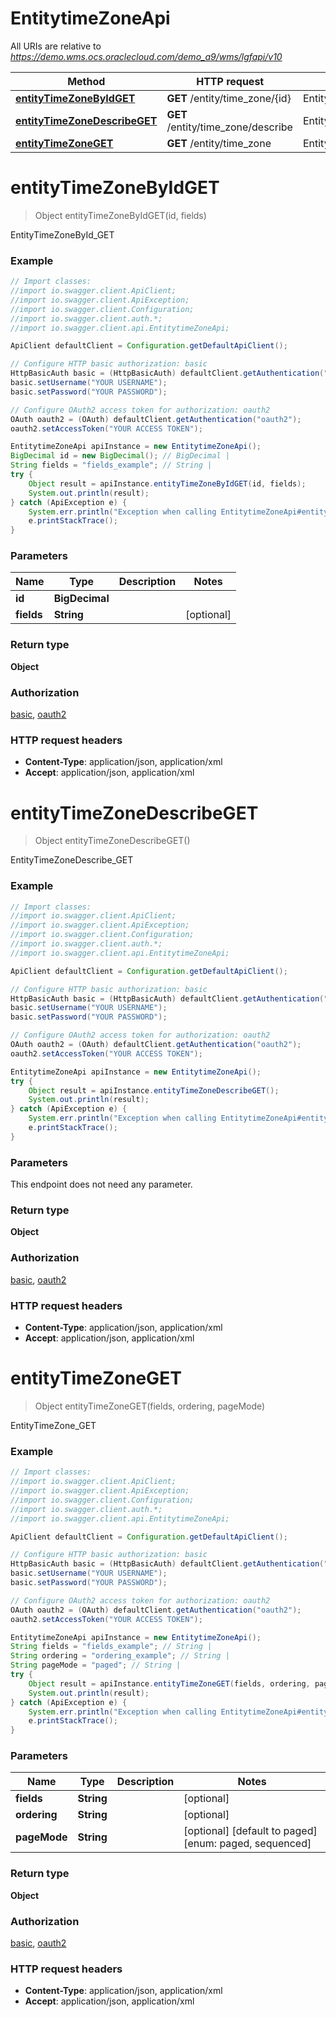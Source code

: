 # EntitytimeZoneApi

All URIs are relative to *https://demo.wms.ocs.oraclecloud.com/demo_a9/wms/lgfapi/v10*

Method | HTTP request | Description
------------- | ------------- | -------------
[**entityTimeZoneByIdGET**](EntitytimeZoneApi.md#entityTimeZoneByIdGET) | **GET** /entity/time_zone/{id} | EntityTimeZoneById_GET
[**entityTimeZoneDescribeGET**](EntitytimeZoneApi.md#entityTimeZoneDescribeGET) | **GET** /entity/time_zone/describe | EntityTimeZoneDescribe_GET
[**entityTimeZoneGET**](EntitytimeZoneApi.md#entityTimeZoneGET) | **GET** /entity/time_zone | EntityTimeZone_GET


<a name="entityTimeZoneByIdGET"></a>
# **entityTimeZoneByIdGET**
> Object entityTimeZoneByIdGET(id, fields)

EntityTimeZoneById_GET



### Example
```java
// Import classes:
//import io.swagger.client.ApiClient;
//import io.swagger.client.ApiException;
//import io.swagger.client.Configuration;
//import io.swagger.client.auth.*;
//import io.swagger.client.api.EntitytimeZoneApi;

ApiClient defaultClient = Configuration.getDefaultApiClient();

// Configure HTTP basic authorization: basic
HttpBasicAuth basic = (HttpBasicAuth) defaultClient.getAuthentication("basic");
basic.setUsername("YOUR USERNAME");
basic.setPassword("YOUR PASSWORD");

// Configure OAuth2 access token for authorization: oauth2
OAuth oauth2 = (OAuth) defaultClient.getAuthentication("oauth2");
oauth2.setAccessToken("YOUR ACCESS TOKEN");

EntitytimeZoneApi apiInstance = new EntitytimeZoneApi();
BigDecimal id = new BigDecimal(); // BigDecimal | 
String fields = "fields_example"; // String | 
try {
    Object result = apiInstance.entityTimeZoneByIdGET(id, fields);
    System.out.println(result);
} catch (ApiException e) {
    System.err.println("Exception when calling EntitytimeZoneApi#entityTimeZoneByIdGET");
    e.printStackTrace();
}
```

### Parameters

Name | Type | Description  | Notes
------------- | ------------- | ------------- | -------------
 **id** | **BigDecimal**|  |
 **fields** | **String**|  | [optional]

### Return type

**Object**

### Authorization

[basic](../README.md#basic), [oauth2](../README.md#oauth2)

### HTTP request headers

 - **Content-Type**: application/json, application/xml
 - **Accept**: application/json, application/xml

<a name="entityTimeZoneDescribeGET"></a>
# **entityTimeZoneDescribeGET**
> Object entityTimeZoneDescribeGET()

EntityTimeZoneDescribe_GET



### Example
```java
// Import classes:
//import io.swagger.client.ApiClient;
//import io.swagger.client.ApiException;
//import io.swagger.client.Configuration;
//import io.swagger.client.auth.*;
//import io.swagger.client.api.EntitytimeZoneApi;

ApiClient defaultClient = Configuration.getDefaultApiClient();

// Configure HTTP basic authorization: basic
HttpBasicAuth basic = (HttpBasicAuth) defaultClient.getAuthentication("basic");
basic.setUsername("YOUR USERNAME");
basic.setPassword("YOUR PASSWORD");

// Configure OAuth2 access token for authorization: oauth2
OAuth oauth2 = (OAuth) defaultClient.getAuthentication("oauth2");
oauth2.setAccessToken("YOUR ACCESS TOKEN");

EntitytimeZoneApi apiInstance = new EntitytimeZoneApi();
try {
    Object result = apiInstance.entityTimeZoneDescribeGET();
    System.out.println(result);
} catch (ApiException e) {
    System.err.println("Exception when calling EntitytimeZoneApi#entityTimeZoneDescribeGET");
    e.printStackTrace();
}
```

### Parameters
This endpoint does not need any parameter.

### Return type

**Object**

### Authorization

[basic](../README.md#basic), [oauth2](../README.md#oauth2)

### HTTP request headers

 - **Content-Type**: application/json, application/xml
 - **Accept**: application/json, application/xml

<a name="entityTimeZoneGET"></a>
# **entityTimeZoneGET**
> Object entityTimeZoneGET(fields, ordering, pageMode)

EntityTimeZone_GET



### Example
```java
// Import classes:
//import io.swagger.client.ApiClient;
//import io.swagger.client.ApiException;
//import io.swagger.client.Configuration;
//import io.swagger.client.auth.*;
//import io.swagger.client.api.EntitytimeZoneApi;

ApiClient defaultClient = Configuration.getDefaultApiClient();

// Configure HTTP basic authorization: basic
HttpBasicAuth basic = (HttpBasicAuth) defaultClient.getAuthentication("basic");
basic.setUsername("YOUR USERNAME");
basic.setPassword("YOUR PASSWORD");

// Configure OAuth2 access token for authorization: oauth2
OAuth oauth2 = (OAuth) defaultClient.getAuthentication("oauth2");
oauth2.setAccessToken("YOUR ACCESS TOKEN");

EntitytimeZoneApi apiInstance = new EntitytimeZoneApi();
String fields = "fields_example"; // String | 
String ordering = "ordering_example"; // String | 
String pageMode = "paged"; // String | 
try {
    Object result = apiInstance.entityTimeZoneGET(fields, ordering, pageMode);
    System.out.println(result);
} catch (ApiException e) {
    System.err.println("Exception when calling EntitytimeZoneApi#entityTimeZoneGET");
    e.printStackTrace();
}
```

### Parameters

Name | Type | Description  | Notes
------------- | ------------- | ------------- | -------------
 **fields** | **String**|  | [optional]
 **ordering** | **String**|  | [optional]
 **pageMode** | **String**|  | [optional] [default to paged] [enum: paged, sequenced]

### Return type

**Object**

### Authorization

[basic](../README.md#basic), [oauth2](../README.md#oauth2)

### HTTP request headers

 - **Content-Type**: application/json, application/xml
 - **Accept**: application/json, application/xml

